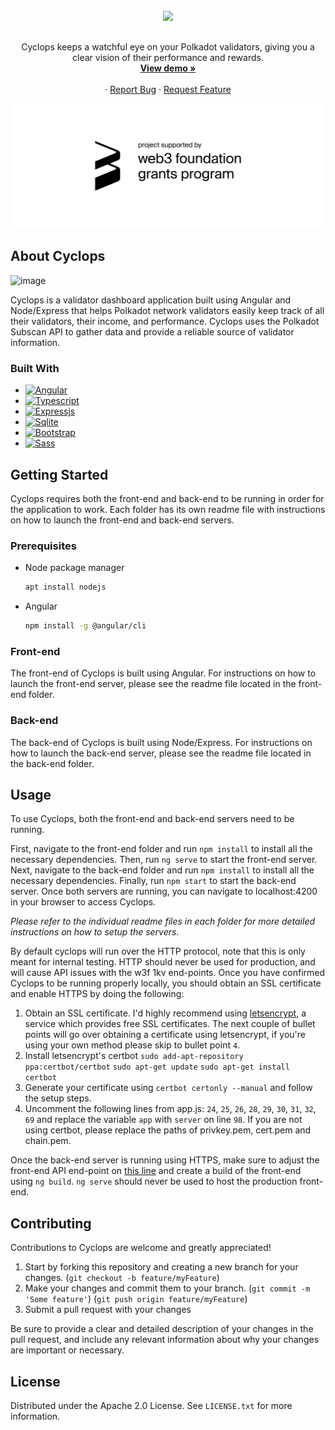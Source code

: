 <!-- PROJECT LOGO -->
<br />
<div align="center">
<img src="https://user-images.githubusercontent.com/34348870/221376798-866f34c8-5a1e-4194-be8c-b1888ac43f65.png">

  <p align="center" style="margin-top: 30px;">
    Cyclops keeps a watchful eye on your Polkadot validators, giving you a clear vision of their performance and rewards.
    <br />
    <a href="https://cyclops.decentradot.com"><strong>View demo »</strong></a>
    <br />
    <br />
    ·
    <a href="https://github.com/ArthurHoeke/cyclops/issues/new">Report Bug</a>
    ·
    <a href="https://github.com/ArthurHoeke/cyclops/issues/new">Request Feature</a>
  </p>
</div>

<img style="width: 100%; height: 200px;" src="https://raw.githubusercontent.com/w3f/Grants-Program/00855ef70bc503433dc9fccc057c2f66a426a82b/static/img/badge_black.svg">


<!-- ABOUT THE PROJECT -->
## About Cyclops

![image](https://user-images.githubusercontent.com/34348870/221375772-0d258226-c6eb-4267-83ca-8c96553e4298.png)

Cyclops is a validator dashboard application built using Angular and Node/Express that helps Polkadot network validators easily keep track of all their validators, their income, and performance. Cyclops uses the Polkadot Subscan API to gather data and provide a reliable source of validator information.



### Built With

* [![Angular][Angular.io]][Angular-url]
* [![Typescript][Typescriptlang.org]][Typescript-url]
* [![Expressjs][Expressjs.com]][Expressjs-url]
* [![Sqlite][Sqlite.org]][Sqlite-url]
* [![Bootstrap][Bootstrap.com]][Bootstrap-url]
* [![Sass][Sass-lang.com]][Sass-url]



<!-- GETTING STARTED -->
## Getting Started

Cyclops requires both the front-end and back-end to be running in order for the application to work. Each folder has its own readme file with instructions on how to launch the front-end and back-end servers.

### Prerequisites

* Node package manager
  ```sh
  apt install nodejs
  ```
  
* Angular
  ```sh
  npm install -g @angular/cli
  ```

### Front-end

The front-end of Cyclops is built using Angular. For instructions on how to launch the front-end server, please see the readme file located in the front-end folder.

### Back-end

The back-end of Cyclops is built using Node/Express. For instructions on how to launch the back-end server, please see the readme file located in the back-end folder.

<!-- USAGE EXAMPLES -->
## Usage

To use Cyclops, both the front-end and back-end servers need to be running.

First, navigate to the front-end folder and run `npm install` to install all the necessary dependencies. Then, run `ng serve` to start the front-end server. Next, navigate to the back-end folder and run `npm install` to install all the necessary dependencies. Finally, run `npm start` to start the back-end server. Once both servers are running, you can navigate to localhost:4200 in your browser to access Cyclops.

*Please refer to the individual readme files in each folder for more detailed instructions on how to setup the servers.*

By default cyclops will run over the HTTP protocol, note that this is only meant for internal testing. HTTP should never be used for production, and will cause API issues with the w3f 1kv end-points. Once you have confirmed Cyclops to be running properly locally, you should obtain an SSL certificate and enable HTTPS by doing the following:

1. Obtain an SSL certificate.
I'd highly recommend using [letsencrypt](https://letsencrypt.org/), a service which provides free SSL certificates. The next couple of bullet points will go over obtaining a certificate using letsencrypt, if you're using your own method please skip to bullet point `4`.
2. Install letsencrypt's certbot
`sudo add-apt-repository ppa:certbot/certbot`
`sudo apt-get update`
`sudo apt-get install certbot`
3. Generate your certificate using `certbot certonly --manual` and follow the setup steps.
4. Uncomment the following lines from app.js: `24`, `25`, `26`, `28`, `29`, `30`, `31`, `32`, `69` and replace the variable `app` with `server` on line `98`. If you are not using certbot, please replace the paths of privkey.pem, cert.pem and chain.pem.

Once the back-end server is running using HTTPS, make sure to adjust the front-end API end-point on [this line](https://github.com/ArthurHoeke/cyclops/blob/9acdabcff868fe93636a71d917bee119e8605b50/front-end/src/app/services/api/api.service.ts#L16) and create a build of the front-end using `ng build`. `ng serve` should never be used to host the production front-end.

<!-- CONTRIBUTING -->
## Contributing

Contributions to Cyclops are welcome and greatly appreciated!

1. Start by forking this repository and creating a new branch for your changes. (`git checkout -b feature/myFeature`)
2. Make your changes and commit them to your branch. (`git commit -m 'Some feature'`) (`git push origin feature/myFeature`)
3. Submit a pull request with your changes

Be sure to provide a clear and detailed description of your changes in the pull request, and include any relevant information about why your changes are important or necessary.

<!-- LICENSE -->
## License

Distributed under the Apache 2.0 License. See `LICENSE.txt` for more information.

[Angular.io]: https://img.shields.io/badge/Angular-DD0031?style=for-the-badge&logo=angular&logoColor=white
[Angular-url]: https://angular.io/
[Bootstrap.com]: https://img.shields.io/badge/Bootstrap-563D7C?style=for-the-badge&logo=bootstrap&logoColor=white
[Bootstrap-url]: https://getbootstrap.com
[Typescriptlang.org]: https://img.shields.io/badge/Typescript-0769AD?style=for-the-badge&logo=typescript&logoColor=white
[Typescript-url]: https://typescriptlang.org
[Expressjs.com]: https://img.shields.io/badge/Express-FFFFFF?style=for-the-badge&logo=express&logoColor=black
[Expressjs-url]: https://expressjs.com/
[Sass-lang.com]:https://img.shields.io/badge/sass-bf4080?style=for-the-badge&logo=sass&logoColor=white
[Sass-url]: https://sass-lang.com/
[Sqlite.org]:https://img.shields.io/badge/sqlite-044a64?style=for-the-badge&logo=sqlite&logoColor=white
[Sqlite-url]: https://sqlite.org/
